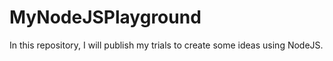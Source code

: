 # MyNodeJSPlayground
In this repository, I will publish my trials to create some ideas using NodeJS.
